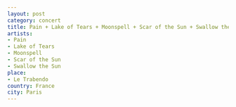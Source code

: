 ```yaml
---
layout: post
category: concert
title: Pain + Lake of Tears + Moonspell + Scar of the Sun + Swallow the Sun
artists: 
- Pain
- Lake of Tears
- Moonspell
- Scar of the Sun
- Swallow the Sun
place: 
- Le Trabendo
country: France
city: Paris
---
```


